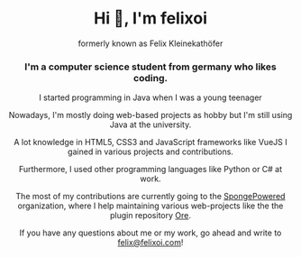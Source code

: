 <h1 align="center">Hi 👋, I'm felixoi</h1>
<p align="center">formerly known as Felix Kleinekathöfer</p>
<h3 align="center">I'm a computer science student from germany who likes coding.</h3>

<p align="center">I started programming in Java when I was a young teenager</div>
<p align="center">Nowadays, I'm mostly doing web-based projects as hobby but I'm still using Java at the university.</p>
<p align="center">A lot knowledge in HTML5, CSS3 and JavaScript frameworks like VueJS I gained in various projects and contributions.</p>
<p align="center">Furthermore, I used other programming languages like Python or C# at work.</p>

<p align="center">The most of my contributions are currently going to the <a href="https://github.com/SpongePowered">SpongePowered</a> organization, where I help maintaining various web-projects like the the plugin repository <a href="https://github.com/SpongePowered/Ore">Ore</a>.</p>

<p align="center">If you have any questions about me or my work, go ahead and write to <a href="mailto:felix@felixoi.com">felix@felixoi.com</a>!</p>
